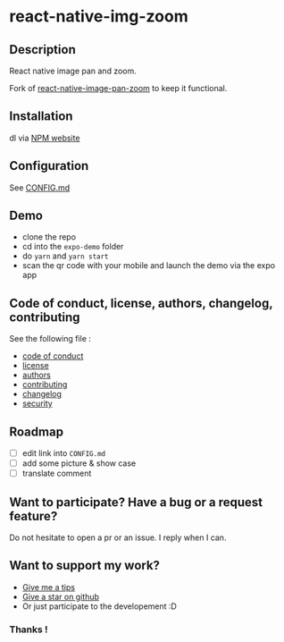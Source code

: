 # react-native-img-zoom

## Description

React native image pan and zoom. 

Fork of [react-native-image-pan-zoom](https://github.com/ascoders/react-native-image-zoom) to keep it functional.

## Installation

dl via [NPM website](https://www.npmjs.com/package/react-native-img-zoom)

## Configuration

See [CONFIG.md](CONFIG.md)

## Demo

- clone the repo
- cd into the `expo-demo` folder
- do `yarn` and `yarn start`
- scan the qr code with your mobile and launch the demo via the expo app

## Code of conduct, license, authors, changelog, contributing

See the following file :
- [code of conduct](CODE_OF_CONDUCT.md)
- [license](LICENSE)
- [authors](AUTHORS)
- [contributing](CONTRIBUTING.md)
- [changelog](CHANGELOG)
- [security](SECURITY.md)

## Roadmap

- [ ] edit link into `CONFIG.md`
- [ ] add some picture & show case
- [ ] translate comment

## Want to participate? Have a bug or a request feature?

Do not hesitate to open a pr or an issue. I reply when I can.

## Want to support my work?

- [Give me a tips](https://ko-fi.com/a2n00)
- [Give a star on github](https://github.com/bouteillerAlan/react-native-img-zoom)
- Or just participate to the developement :D

### Thanks !
